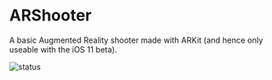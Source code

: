 # ARShooter

A basic Augmented Reality shooter made with ARKit (and hence only useable with the iOS 11 beta).

![status](https://s3.amazonaws.com/spark-cdn/arshooter.gif "Status GIF")
